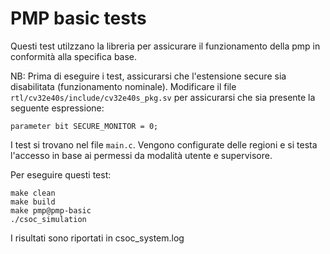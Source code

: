 # PMP basic tests

Questi test utilzzano la libreria per assicurare il funzionamento della pmp in conformità alla specifica base. 

NB: Prima di eseguire i test, assicurarsi che l'estensione secure sia disabilitata (funzionamento nominale). Modificare il file `rtl/cv32e40s/include/cv32e40s_pkg.sv` per assicurarsi che sia presente la seguente espressione:
```
parameter bit SECURE_MONITOR = 0; 
```

I test si trovano nel file `main.c`. Vengono configurate delle regioni e si testa l'accesso in base ai permessi da modalità utente e supervisore.

Per eseguire questi test:
```
make clean
make build
make pmp@pmp-basic
./csoc_simulation
```

I risultati sono riportati in csoc_system.log
